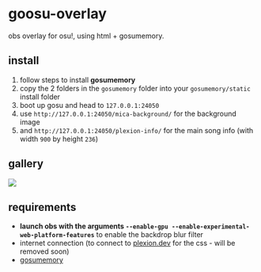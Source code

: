 # goosu-overlay

obs overlay for osu!, using html + gosumemory.

## install

1. follow steps to install **gosumemory**
2. copy the 2 folders in the `gosumemory` folder into your `gosumemory/static` install folder
3. boot up gosu and head to `127.0.0.1:24050`
4. use `http://127.0.0.1:24050/mica-background/` for the background image
5. and `http://127.0.0.1:24050/plexion-info/` for the main song info (with width `900` by height `236`)

## gallery

![](https://plexion.dev/img/osu!/booba.png)

## requirements

* **launch obs with the arguments `--enable-gpu --enable-experimental-web-platform-features`** to enable the backdrop blur filter
* internet connection (to connect to [plexion.dev](https://plexion.dev) for the css - will be removed soon)
* [gosumemory](https://github.com/l3lackShark/gosumemory)
